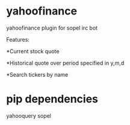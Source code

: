 # yahoofinance
yahoofinance plugin for sopel irc bot

Features:

*Current stock quote

*Historical quote over period specified in y,m,d

*Search tickers by name


# pip dependencies

yahooquery
sopel
